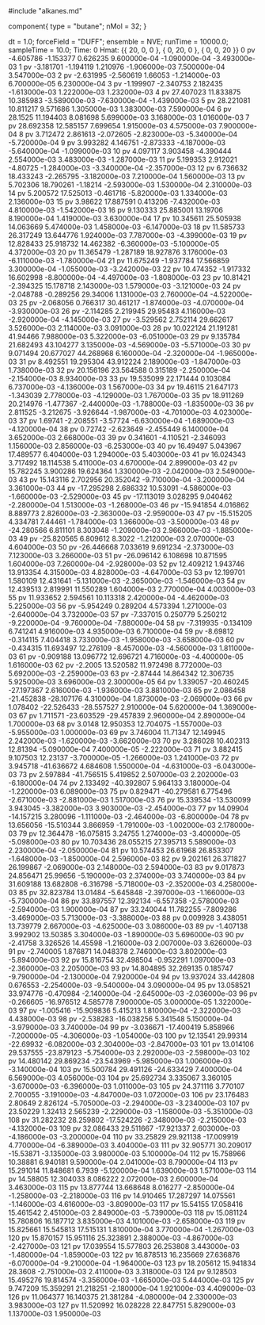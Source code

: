 <OOPSE version=4>
  <MetaData>
#include "alkanes.md"


component{
  type = "butane";
  nMol = 32;
}

dt = 1.0;
forceField = "DUFF";
ensemble = NVE;
runTime = 10000.0;
sampleTime = 10.0;
  </MetaData>
  <Snapshot>
    <FrameData>
        Time: 0
        Hmat: {{ 20, 0, 0 }, { 0, 20, 0 }, { 0, 0, 20 }}
    </FrameData>
    <StuntDoubles>
         0      pv          -4.605786          -1.153377           0.626235   9.600000e-04 -1.090000e-04 -3.493000e-03
         1      pv          -3.181701          -1.194119           1.210976  -1.906000e-03  7.500000e-04  3.547000e-03
         2      pv          -2.631995          -2.560619            1.66053  -1.214000e-03  6.700000e-05  6.230000e-04
         3      pv          -1.199907          -2.340753           2.182435  -1.613000e-03  1.222000e-03  1.232000e-03
         4      pv          27.407023          11.833875          10.385983  -3.589000e-03 -7.630000e-04 -1.439000e-03
         5      pv          28.221081          10.811217           9.571686   1.305000e-03  1.383000e-03  7.590000e-04
         6      pv            28.1525          11.194403           8.081698   5.699000e-03  3.168000e-03  1.016000e-03
         7      pv          28.692358          12.585157           7.699654   1.915000e-03  4.575000e-03  7.900000e-04
         8      pv           3.712472           2.861613          -2.072605  -2.823000e-03 -5.340000e-04 -5.720000e-04
         9      pv           3.993282           4.146751          -2.873333  -4.187000e-03 -5.640000e-04 -1.099000e-03
        10      pv           4.097117           3.903458          -4.390444   2.554000e-03  3.483000e-03 -1.287000e-03
        11      pv           5.199353           2.912021           -4.80725  -1.284000e-03 -3.340000e-04 -2.357000e-03
        12      pv           6.736632          18.433243          -2.265795  -3.182000e-03  7.210000e-04  1.560000e-03
        13      pv           5.702306          18.790261           -1.18214  -2.593000e-03  1.530000e-04  2.310000e-03
        14      pv           5.200572          17.525013          -0.461716  -5.820000e-03  1.334000e-03  2.136000e-03
        15      pv            3.98622          17.887591           0.413206  -7.432000e-03  4.810000e-03 -1.542000e-03
        16      pv           9.130333          25.885001           13.19706   8.190000e-04  1.419000e-03  3.630000e-04
        17      pv          10.345611          25.505938          14.063669   5.474000e-03  1.458000e-03 -6.147000e-03
        18      pv          11.585733          26.317249          13.644776   1.924000e-03  7.787000e-03 -4.399000e-03
        19      pv          12.828433          25.918732          14.462382  -6.360000e-03 -5.100000e-05  4.372000e-03
        20      pv          11.365479          -1.287189          18.927876   3.176000e-03 -6.111000e-03 -1.780000e-04
        21      pv          11.675249          -1.937784          17.566859   3.300000e-04 -1.055000e-03 -3.242000e-03
        22      pv          10.474352          -1.917332          16.602998  -8.800000e-04 -4.497000e-03 -1.808000e-03
        23      pv           10.81421          -2.394325          15.178718   2.143000e-03  1.579000e-03 -3.121000e-03
        24      pv          -2.048788          -0.289256           29.34006   1.131000e-03  2.760000e-04 -4.522000e-03
        25      pv          -2.068056           0.766317          30.461217  -1.874000e-03 -4.070000e-04 -3.930000e-03
        26      pv          -2.114285           2.219945           29.95483   4.116000e-03 -2.920000e-04 -4.145000e-03
        27      pv          -3.529562           2.752114          29.662617   3.526000e-03  2.114000e-03  3.091000e-03
        28      pv          10.022124          21.191281           41.94466   7.988000e-03  5.322000e-03 -6.051000e-03
        29      pv           9.135784          21.682493          43.104277   3.135000e-03 -4.569000e-03 -5.571000e-03
        30      pv           9.071494          20.677027          44.268968   6.160000e-04 -2.320000e-04 -1.965000e-03
        31      pv           8.492551          19.295304          43.912224   2.189000e-03 -1.847000e-03  1.738000e-03
        32      pv          20.156196          23.564588           0.315189  -2.250000e-04 -2.154000e-03  8.934000e-03
        33      pv          19.535099          22.171444           0.103084   6.737000e-03 -4.136000e-03  1.567000e-03
        34      pv           19.46115          21.647173          -1.343039   2.778000e-03 -4.129000e-03  1.767000e-03
        35      pv          18.911269          20.214976          -1.477367  -2.440000e-03 -1.788000e-03 -1.835000e-03
        36      pv           2.811525          -3.212675          -3.926644  -1.987000e-03 -4.701000e-03  4.023000e-03
        37      pv            1.69741          -2.208551           -3.57724  -6.630000e-04 -1.689000e-03 -4.120000e-04
        38      pv            0.72742          -2.623649          -2.455449   6.140000e-04  3.652000e-03  2.668000e-03
        39      pv           0.341601          -4.110521          -2.346093   1.156000e-03  2.856000e-03 -6.253000e-03
        40      pv           16.49497           5.043967          17.489577   6.404000e-03  1.294000e-03  5.403000e-03
        41      pv          16.024343           3.717492          18.114538   5.411000e-03  4.670000e-04  2.899000e-03
        42      pv          15.782245           3.900286          19.624364   1.330000e-03 -2.042000e-03  2.549000e-03
        43      pv          15.143116           2.702956          20.352042  -9.710000e-04 -3.200000e-04  3.361000e-03
        44      pv         -17.295298           2.686332           10.53091  -4.586000e-03 -1.660000e-03 -2.529000e-03
        45      pv         -17.113019           3.028295           9.040462  -2.280000e-04  1.513000e-03 -1.268000e-03
        46      pv         -15.941854           4.016862           8.889773   2.826000e-03 -2.363000e-03 -2.959000e-03
        47      pv         -15.515205           4.334781            7.44461  -1.784000e-03  1.366000e-03 -3.500000e-03
        48      pv         -24.280566           6.811101           8.303048  -1.209000e-03  2.966000e-03 -1.885000e-03
        49      pv         -25.820565           6.809612             8.3022  -1.212000e-03  2.070000e-03  4.604000e-03
        50      pv         -26.446668           7.033619           9.691234  -2.373000e-03  7.123000e-03  3.266000e-03
        51      pv         -26.096142           6.108698          10.871595   1.604000e-03  7.260000e-04 -2.928000e-03
        52      pv          12.409212           1.943746          13.913354   4.315000e-03  4.828000e-03 -4.647000e-03
        53      pv          12.199701           1.580109          12.431641  -5.131000e-03 -2.365000e-03 -1.546000e-03
        54      pv          12.439513           2.819991          11.550289   1.604000e-03  2.770000e-04  4.003000e-03
        55      pv          11.933652           2.594561          10.113318   2.420000e-04 -4.462000e-03  5.225000e-03
        56      pv          -5.954249           0.289204           4.573394   1.271000e-03 -2.640000e-04  3.732000e-03
        57      pv          -7.337015           0.250779           5.250212  -9.220000e-04 -9.760000e-04 -7.880000e-04
        58      pv          -7.319935          -0.134109           6.741241   4.916000e-03  4.935000e-03  6.710000e-04
        59      pv           -8.69812          -0.314115           7.404418   3.733000e-03 -1.958000e-03 -3.658000e-03
        60      pv          -0.434315          11.693497          12.276109  -8.457000e-03 -4.560000e-03  1.811000e-03
        61      pv          -0.909188          13.096772          12.696721   4.716000e-03 -4.400000e-05  1.616000e-03
        62      pv            -2.2005          13.520582          11.972498   8.772000e-03  5.692000e-03 -2.259000e-03
        63      pv           -2.87444          14.864342          12.306735   5.925000e-03  3.696000e-03  2.300000e-05
        64      pv           1.339057         -20.460245         -27.197367   2.616000e-03 -1.936000e-03  3.881000e-03
        65      pv           2.086458         -21.452838         -28.107176   4.310000e-04  1.873000e-03 -2.069000e-03
        66      pv           1.078402         -22.526433         -28.557527   2.910000e-04  5.620000e-04  1.369000e-03
        67      pv           1.711571         -23.603529         -29.457839   2.960000e-04  2.890000e-04  1.700000e-03
        68      pv             3.0148          12.950353          12.704075  -1.557000e-03 -5.955000e-03  1.000000e-03
        69      pv           3.746004           11.71347          12.149945   2.242000e-03 -1.620000e-03 -3.662000e-03
        70      pv           3.286028          10.402313           12.81394  -5.090000e-04  7.400000e-05 -2.222000e-03
        71      pv           3.882415           9.107503           12.23137  -3.700000e-05 -1.266000e-03  1.241000e-03
        72      pv           3.945718         -41.636672           4.684608   1.550000e-04 -4.631000e-03 -6.043000e-03
        73      pv           2.597884         -41.756515           5.419852   2.507000e-03  2.202000e-03 -6.180000e-04
        74      pv           2.133492         -40.392807           5.964133   3.180000e-04 -1.220000e-03  6.089000e-03
        75      pv           0.829471         -40.279581           6.775496  -2.671000e-03 -2.881000e-03  1.517000e-03
        76      pv          15.339534         -13.530099           3.943045  -3.382000e-03  3.903000e-03 -2.454000e-03
        77      pv           14.09904         -14.157215           3.280096  -1.111000e-03 -2.464000e-03 -6.800000e-04
        78      pv          13.656056         -15.510344           3.866959  -1.791000e-03 -1.002000e-03  2.178000e-03
        79      pv          12.364478         -16.075815            3.24755   1.274000e-03 -3.400000e-05 -5.098000e-03
        80      pv          10.703436          28.055215          27.395713   5.589000e-03  2.230000e-04 -2.050000e-04
        81      pv          10.574453           26.61968          26.853307  -1.648000e-03 -1.850000e-04  2.596000e-03
        82      pv           9.202161          26.371827          26.199867  -2.069000e-03  2.148000e-03  2.594000e-03
        83      pv           9.017873          24.856471           25.99656  -5.190000e-03  2.374000e-03  3.740000e-03
        84      pv          31.609188          13.682808          -6.316798  -5.718000e-03 -2.352000e-03  4.258000e-03
        85      pv          32.823784           13.01484          -5.645848  -2.397000e-03 -1.166000e-03 -5.730000e-04
        86      pv          33.897557          12.392134          -6.557358  -2.578000e-03 -2.594000e-03  1.900000e-04
        87      pv          33.240044          11.782255          -7.809286  -3.469000e-03  5.713000e-03 -3.388000e-03
        88      pv           0.009928           3.438051          13.739779   2.667000e-03 -4.625000e-03  3.086000e-03
        89      pv          -1.407138           3.992902           13.50385   3.304000e-03 -1.890000e-03  5.696000e-03
        90      pv           -2.41758           3.326526           14.45598  -1.216000e-03  2.007000e-03  3.626000e-03
        91      pv          -2.740005           1.876871          14.048378   2.746000e-03  3.802000e-03 -5.894000e-03
        92      pv          15.816754          32.498504          -0.952291   1.097000e-03 -2.360000e-03  2.205000e-03
        93      pv          14.804895          32.269135           0.185747  -9.790000e-04 -2.130000e-04  7.920000e-04
        94      pv          13.937024          33.442808           0.676553  -2.254000e-03 -9.540000e-04  3.090000e-04
        95      pv          13.058521          33.974776          -0.470984  -2.140000e-04 -2.645000e-03 -2.036000e-03
        96      pv          -0.266605         -16.976512           4.585778   7.900000e-05  3.000000e-05  1.322000e-03
        97      pv          -1.005416         -15.909836           5.415213   1.810000e-04 -2.322000e-03  4.438000e-03
        98      pv          -2.538283         -16.038256           5.341548   5.150000e-04 -3.979000e-03  3.740000e-04
        99      pv          -3.036671         -17.400419           5.858966  -7.200000e-05 -4.306000e-03 -1.054000e-03
       100      pv           12.13541           29.99314          -22.69932  -6.082000e-03  2.304000e-03 -2.847000e-03
       101      pv          13.014106          29.537555         -23.879123  -5.754000e-03  2.292000e-03 -2.598000e-03
       102      pv          14.480142          29.869234         -23.543969  -5.985000e-03  1.006000e-03 -3.140000e-04
       103      pv          15.500784          29.491126         -24.633429   7.400000e-04  6.569000e-03  4.056000e-03
       104      pv          25.692734           3.335067           3.360105  -3.670000e-03 -6.396000e-03  1.011000e-03
       105      pv          24.371116           3.770107           2.700055  -3.191000e-03 -4.847000e-03  1.072000e-03
       106      pv          23.176483            2.80649           2.826124  -5.705000e-03 -2.294000e-03 -3.234000e-03
       107      pv           23.50229            1.32413           2.565239  -2.229000e-03 -1.158000e-03 -5.351000e-03
       108      pv          31.282232          28.259802         -17.524226  -2.348000e-03 -2.215000e-03 -4.132000e-03
       109      pv          32.086433          29.511667         -17.921337   2.603000e-03 -4.186000e-03 -3.200000e-04
       110      pv           33.25829          29.921138         -17.009919   4.770000e-04 -6.389000e-03  3.404000e-03
       111      pv          32.905771          30.209017          -15.53871  -3.135000e-03  3.980000e-03  5.100000e-04
       112      pv          15.758966           10.38881           6.940181   9.590000e-04  2.041000e-03  8.790000e-04
       113      pv          15.291014          11.848681             6.7939  -5.120000e-04  1.639000e-03  1.571000e-03
       114      pv           14.58805          12.304033           8.086222   2.072000e-03  2.600000e-04  3.463000e-03
       115      pv          13.877744          13.668648           8.016277  -2.850000e-04 -1.258000e-03 -2.218000e-03
       116      pv          14.910465          17.287297          14.075561  -1.146000e-03  4.616000e-03 -3.809000e-03
       117      pv           15.54155          17.058416          15.461542   2.451000e-03  2.849000e-03 -5.739000e-03
       118      pv          15.081124          15.780806          16.187712   3.835000e-03  4.101000e-03 -2.658000e-03
       119      pv          15.825661          15.545813          17.515131   1.810000e-04  3.770000e-04 -1.267000e-03
       120      pv          15.870157          15.951116          25.323891   2.388000e-03 -4.867000e-03 -2.427000e-03
       121      pv          17.039554          15.577803          26.253808   3.443000e-03 -1.480000e-04 -1.859000e-03
       122      pv          16.878513          16.235669          27.636876  -6.070000e-04 -9.210000e-04 -1.964000e-03
       123      pv          18.205612          15.941834            28.3608  -2.751000e-03  2.411000e-03  3.318000e-03
       124      pv           9.128503          15.495276          19.814574  -3.356000e-03 -1.665000e-03  5.444000e-03
       125      pv           9.747209          15.359291          21.218251  -2.180000e-04  1.921000e-03  4.409000e-03
       126      pv          11.064377          16.140375          21.381284  -4.080000e-04  2.330000e-03  3.983000e-03
       127      pv          11.520992          16.028228          22.847751   5.829000e-03  1.137000e-03  1.950000e-03
    </StuntDoubles>
  </Snapshot>
</OOPSE>
